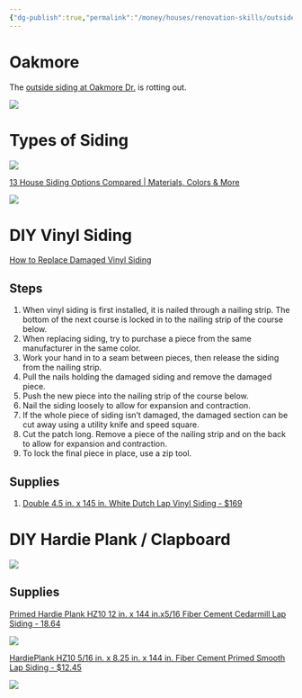```yaml
---
{"dg-publish":true,"permalink":"/money/houses/renovation-skills/outside-siding/","tags":["oakmore"],"created":"Jun 03, 2023, 4:21 PM","updated":""}
---
```



# Oakmore

The [outside siding at Oakmore Dr.](https://photos.google.com/share/AF1QipP4FoH7k1BFiC72ZbeET5wZrM_KLbxgea7MyXqawah7Ng65-BXAc-TCBHZfo7tzEw/photo/AF1QipMTf3W4HIuRd3jXbstJNVkLsYZ7eRNkJRcTmaxi?key=V0VqVzg5S2N5aklwSDJvSGd3S3hLNmtWQWpGTnhB) is rotting out.

![](https://i.imgur.com/ow6qAYj.png)

# Types of Siding

![](https://pisgahroofingandrestoration.com/wp-content/uploads/2021/07/fc5a69c6c98b84e441b3933610339aa1.png)

[13 House Siding Options Compared | Materials, Colors & More](https://northfaceconstruction.com/blog/house-siding-options-compared/)

![](https://northfaceconstruction.com/wp-content/uploads/2020/11/AdobeStock_168726526-scaled.jpeg)

# DIY Vinyl Siding

[How to Replace Damaged Vinyl Siding](https://www.youtube.com/watch?v=bz9JoJGWvI4)

## Steps

1. When vinyl siding is first installed, it is nailed through a nailing strip. The bottom of the next course is locked in to the nailing strip of the course below.
2. When replacing siding, try to purchase a piece from the same manufacturer in the same color.
3. Work your hand in to a seam between pieces, then release the siding from the nailing strip.
4. Pull the nails holding the damaged siding and remove the damaged piece.
5. Push the new piece into the nailing strip of the course below.
6. Nail the siding loosely to allow for expansion and contraction.
7. If the whole piece of siding isn’t damaged, the damaged section can be cut away using a utility knife and speed square.
8. Cut the patch long. Remove a piece of the nailing strip and on the back to allow for expansion and contraction.
9. To lock the final piece in place, use a zip tool.

## Supplies

1. [Double 4.5 in. x 145 in. White Dutch Lap Vinyl Siding - $169](https://www.homedepot.com/p/Double-4-5-in-x-145-in-White-Dutch-Lap-Vinyl-Siding-PCD4504H/301738325)


# DIY Hardie Plank / Clapboard

![](https://www.youtube.com/watch?v=pEFmR8uXa0E)

## Supplies

[Primed Hardie Plank HZ10 12 in. x 144 in.x5/16 Fiber Cement Cedarmill Lap Siding - 18.64](https://www.homedepot.com/p/James-Hardie-Primed-Hardie-Plank-HZ10-12-in-x-144-in-x5-16-Fiber-Cement-Cedarmill-Lap-Siding-215573/100026572)

![](https://images.thdstatic.com/productImages/1da9e323-b73f-4727-b91f-ba8b28e28786/svn/primed-james-hardie-fiber-cement-siding-215573-64_1000.jpg)

[HardiePlank HZ10 5/16 in. x 8.25 in. x 144 in. Fiber Cement Primed Smooth Lap Siding - $12.45](https://www.homedepot.com/p/James-Hardie-HardiePlank-HZ10-5-16-in-x-8-25-in-x-144-in-Fiber-Cement-Primed-Smooth-Lap-Siding-215615/100035431)

![](https://images.thdstatic.com/productImages/4ec8d9c9-f6e5-4108-af1d-c4ee1707852f/svn/primed-james-hardie-fiber-cement-siding-215615-64_1000.jpg)